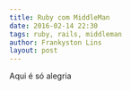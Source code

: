 ```yaml
---
title: Ruby com MiddleMan
date: 2016-02-14 22:30
tags: ruby, rails, middleman
author: Frankyston Lins
layout: post
---
```

Aqui é só alegria
